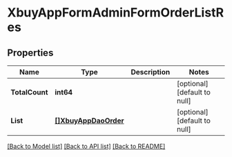 # XbuyAppFormAdminFormOrderListRes

## Properties
Name | Type | Description | Notes
------------ | ------------- | ------------- | -------------
**TotalCount** | **int64** |  | [optional] [default to null]
**List** | [**[]XbuyAppDaoOrder**](xbuy.app.dao.Order.md) |  | [optional] [default to null]

[[Back to Model list]](../README.md#documentation-for-models) [[Back to API list]](../README.md#documentation-for-api-endpoints) [[Back to README]](../README.md)


